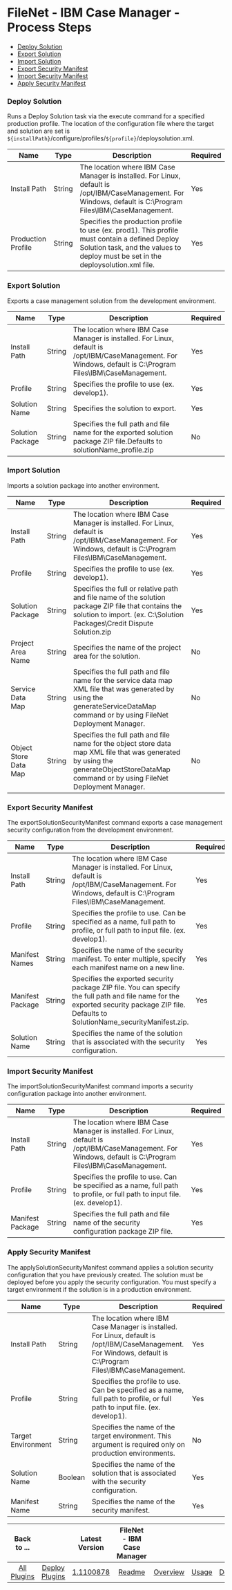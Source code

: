 
# FileNet - IBM Case Manager - Process Steps


* [Deploy Solution](#deploy)
* [Export Solution](#export_solution)
* [Import Solution](#import_solution)
* [Export Security Manifest](#export_security)
* [Import Security Manifest](#import_security)
* [Apply Security Manifest](#apply_security)


### Deploy Solution

Runs a Deploy Solution task via the execute command for a specified production profile. The location of the configuration file where the target and solution are set is ``${installPath}``/configure/profiles/``${profile}``/deploysolution.xml.


| Name | Type | Description                                                                                                          | Required |
| ---- | ---- | -------------------------------------------------------------------------------------------------------------------- | -------- |
| Install Path | String | The location where IBM Case Manager is installed. For Linux, default is /opt/IBM/CaseManagement. For Windows, default is C:\Program Files\IBM\CaseManagement. | Yes |
| Production Profile | String | Specifies the production profile to use (ex. prod1). This profile must contain a defined Deploy Solution task, and the values to deploy must be set in the deploysolution.xml file. | Yes |

### Export Solution

Exports a case management solution from the development environment.



| Name | Type | Description                                                                                                          | Required |
| ---- | ---- | -------------------------------------------------------------------------------------------------------------------- | -------- |
| Install Path | String | The location where IBM Case Manager is installed. For Linux, default is /opt/IBM/CaseManagement. For Windows, default is C:\Program Files\IBM\CaseManagement. | Yes |
| Profile | String | Specifies the profile to use (ex. develop1). | Yes |
| Solution Name | String | Specifies the solution to export. | Yes |
| Solution Package | String | Specifies the full path and file name for the exported solution package ZIP file.Defaults to solutionName\_profile.zip | No |

### Import Solution

Imports a solution package into another environment.



| Name | Type | Description                                                                                                          | Required |
| ---- | ---- | -------------------------------------------------------------------------------------------------------------------- | -------- |
| Install Path | String | The location where IBM Case Manager is installed. For Linux, default is /opt/IBM/CaseManagement. For Windows, default is C:\Program Files\IBM\CaseManagement. | Yes |
| Profile | String | Specifies the profile to use (ex. develop1). | Yes |
| Solution Package | String | Specifies the full or relative path and file name of the solution package ZIP file that contains the solution to import. (ex. C:\Solution Packages\Credit Dispute Solution.zip | Yes |
| Project Area Name | String | Specifies the name of the project area for the solution. | No |
| Service Data Map | String | Specifies the full path and file name for the service data map XML file that was generated by using the generateServiceDataMap command or by using FileNet Deployment Manager. | No |
| Object Store Data Map | String | Specifies the full path and file name for the object store data map XML file that was generated by using the generateObjectStoreDataMap command or by using FileNet Deployment Manager. | No |

### Export Security Manifest

The exportSolutionSecurityManifest command exports a case management security configuration from the development environment.



| Name | Type | Description                                                                                                          | Required |
| ---- | ---- | -------------------------------------------------------------------------------------------------------------------- | -------- |
| Install Path | String | The location where IBM Case Manager is installed. For Linux, default is /opt/IBM/CaseManagement. For Windows, default is C:\Program Files\IBM\CaseManagement. | Yes |
| Profile | String | Specifies the profile to use. Can be specified as a name, full path to profile, or full path to input file. (ex. develop1). | Yes |
| Manifest Names | String | Specifies the name of the security manifest. To enter multiple, specify each manifest name on a new line. | Yes |
| Manifest Package | String | Specifies the exported security package ZIP file. You can specify the full path and file name for the exported security package ZIP file. Defaults to SolutionName\_securityManifest.zip. | Yes |
| Solution Name | String | Specifies the name of the solution that is associated with the security configuration. | Yes |

### Import Security Manifest

The importSolutionSecurityManifest command imports a security configuration package into another environment.


| Name | Type | Description                                                                                                          | Required |
| ---- | ---- | -------------------------------------------------------------------------------------------------------------------- | -------- |
| Install Path | String | The location where IBM Case Manager is installed. For Linux, default is /opt/IBM/CaseManagement. For Windows, default is C:\Program Files\IBM\CaseManagement. | Yes |
| Profile | String | Specifies the profile to use. Can be specified as a name, full path to profile, or full path to input file. (ex. develop1). | Yes |
| Manifest Package | String | Specifies the full path and file name of the security configuration package ZIP file. | Yes |

### Apply Security Manifest

The applySolutionSecurityManifest command applies a solution security configuration that you have previously created. The solution must be deployed before you apply the security configuration. You must specify a target environment if the solution is in a production environment.


| Name | Type | Description                                                                                                          | Required |
| ---- | ---- | -------------------------------------------------------------------------------------------------------------------- | -------- |
| Install Path | String | The location where IBM Case Manager is installed. For Linux, default is /opt/IBM/CaseManagement. For Windows, default is C:\Program Files\IBM\CaseManagement. | Yes |
| Profile | String | Specifies the profile to use. Can be specified as a name, full path to profile, or full path to input file. (ex. develop1). | Yes |
| Target Environment | String | Specifies the name of the target environment. This argument is required only on production environments. | No |
| Solution Name | Boolean | Specifies the name of the solution that is associated with the security configuration. | Yes |
| Manifest Name | String | Specifies the name of the security manifest. | Yes |



|Back to ...||Latest Version|FileNet - IBM Case Manager ||||
| :---: | :---: | :---: | :---: | :---: | :---: | :---: |
|[All Plugins](../../index.md)|[Deploy Plugins](../README.md)|[1.1100878](https://raw.githubusercontent.com/UrbanCode/IBM-UCD-PLUGINS/main/files/FileNet-CaseManager/FileNet-CaseManager-1.1100878.zip)|[Readme](README.md)|[Overview](overview.md)|[Usage](usage.md)|[Downloads](downloads.md)|

